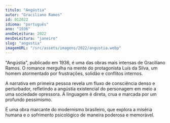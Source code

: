 ```yaml
---
titulo: "Angústia"
autor: "Graciliano Ramos"
id: 012022
idioma: "português"
ano: "1936"
anoDeLeitura: 2022
mesDeLeitura: "janeiro"
slug: "angustia"
imagemURL: "/src/assets/imagens/2022/angustia.webp"
---
```


"Angústia", publicado em 1936, é uma das obras mais intensas de Graciliano Ramos. O romance mergulha na mente do protagonista Luís da Silva, um homem atormentado por frustrações, solidão e conflitos internos.

A narrativa em primeira pessoa revela um fluxo de consciência denso e perturbador, refletindo a angústia existencial do personagem em meio a uma sociedade opressora. A linguagem é direta, crua e marcada por um profundo pessimismo.

É uma obra marcante do modernismo brasileiro, que explora a miséria humana e o sofrimento psicológico de maneira poderosa e memorável.
